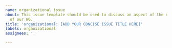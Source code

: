 ```yaml
---
name: organizational issue
about: This issue template should be used to discuss an aspect of the organization
  of our WG.
title: 'organizational: [ADD YOUR CONCISE ISSUE TITLE HERE]'
labels: organizational
assignees: ''

---
```



